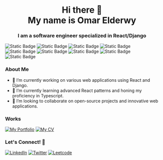 <h1 align="center">Hi there 👋<br>My name is Omar Elderwy</h1>
<h3 align="center">I am a software engineer specialized in React/Django</h3>
<!--
- 🔭 I’m currently working on ...
- 🌱 I’m currently learning ...
- 👯 I’m looking to collaborate on ...
- 🤔 I’m looking for help with ...
- 💬 Ask me about ...
- 📫 How to reach me: ...
- 😄 Pronouns: ...
- ⚡ Fun fact: ...
-->

![Static Badge](https://img.shields.io/badge/Frontend-React-blue)
![Static Badge](https://img.shields.io/badge/Backend-Django-green)
![Static Badge](https://img.shields.io/badge/Database-MongoDB-47A248?logo=mongodb&logoColor=white)
![Static Badge](https://img.shields.io/badge/Backend-Express-000000?logo=express&logoColor=white)
![Static Badge](https://img.shields.io/badge/Runtime-Node.js-339933?logo=node.js&logoColor=white)
![Static Badge](https://img.shields.io/badge/Mobile-React_Native-61DAFB?logo=react&logoColor=white)
![Static Badge](https://img.shields.io/badge/Database-PostgreSQL-4169E1?logo=postgresql&logoColor=white)
![Static Badge](https://img.shields.io/badge/Cloud-AWS-232F3E?logo=amazon-aws&logoColor=white)
![Static Badge](https://img.shields.io/badge/Container-Docker-2496ED?logo=docker&logoColor=white)

### About Me
- 🔭 I’m currently working on various web applications using React and Django.
- 🌱 I’m currently learning advanced React patterns and honing my proficiency in Typescript.
- 👯 I’m looking to collaborate on open-source projects and innovative web applications.

### Works
[![My Portfolio](https://img.shields.io/badge/My_Portfolio-A020F0?style=for-the-badge)](https://omarderwy.github.io/portfolio/)
[![My CV](https://img.shields.io/badge/My_CV-8b81c7?style=for-the-badge)](https://drive.google.com/file/d/1AiRpSDFofWueg0du5gVDTx3Kflv-Ma_K/view?usp=sharing)
<!-- changes -->
### Let's Connect! 🤝

[![LinkedIn](https://img.shields.io/badge/LinkedIn-0077B5?style=for-the-badge&logo=linkedin&logoColor=white)](https://linkedin.com/in/omar-derwy)
[![Twitter](https://img.shields.io/badge/Twitter-1DA1F2?style=for-the-badge&logo=twitter&logoColor=white)](https://twitter.com/Omarderwy)
[![Leetcode](https://img.shields.io/badge/Leetcode-FFA116?style=for-the-badge&logo=leetcode&logoColor=black)](https://leetcode.com/u/Omarderwy/)